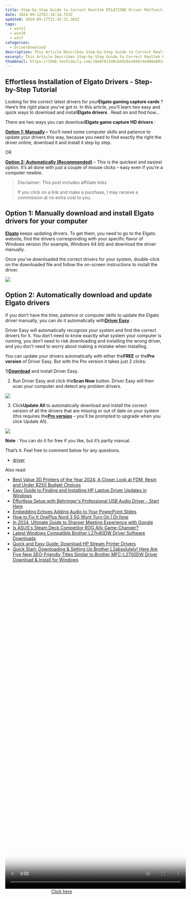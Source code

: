 ```yaml
---
title: Step-by-Step Guide to Correct Realtek RTL8723BE Driver Malfunctions
date: 2024-09-12T01:10:14.753Z
updated: 2024-09-17T21:42:31.383Z
tags:
  - win11
  - win10
  - win7
categories:
  - DriverDownload
description: This Article Describes Step-by-Step Guide to Correct Realtek RTL8723BE Driver Malfunctions
excerpt: This Article Describes Step-by-Step Guide to Correct Realtek RTL8723BE Driver Malfunctions
thumbnail: https://thmb.techidaily.com/18e0761348cb4d28e3480c4ed08a893497db31dc39159b03c85adcc25dd9aaa4.jpg
---
```


## Effortless Installation of Elgato Drivers - Step-by-Step Tutorial

Looking for the correct latest drivers for your**Elgato gaming capture cards** ? Here’s the right place you’ve got in. In this article, you’ll learn two easy and quick ways to download and install**Elgato drivers** . Read on and find how…

 There are two ways you can download**Elgato game capture HD drivers** :

**[Option 1: Manually](https://tools.techidaily.com/drivereasy/download/) –** You’ll need some computer skills and patience to update your drivers this way, because you need to find exactly the right the driver online, download it and install it step by step.

OR

**[Option 2: Automatically (Recommended)](https://www.drivereasy.com/knowledge/elgato-drivers-download-easily-quickly/#o2)**  – This is the quickest and easiest option. It’s all done with just a couple of mouse clicks – easy even if you’re a computer newbie.

>  Disclaimer: This post includes affiliate links
>
>  If you click on a link and make a purchase, I may receive a commission at no extra cost to you.
>

## Option 1: Manually download and install Elgato drivers for your computer

[**Elgato**](https://www.elgato.com/en)  keeps updating drivers. To get them, you need to go to the Elgato website, find the drivers corresponding with your specific flavor of Windows version (for example, Windows 64 bit) and download the driver manually.

 Once you’ve downloaded the correct drivers for your system, double-click on the downloaded file and follow the on-screen instructions to install the driver.

![](https://images.drivereasy.com/wp-content/uploads/2019/01/image-105.png)

## Option 2: Automatically download and update Elgato drivers

 If you don’t have the time, patience or computer skills to update the Elgato driver manually, you can do it automatically with[**Driver Easy**](https://tools.techidaily.com/drivereasy/download/) .

 Driver Easy will automatically recognize your system and find the correct drivers for it. You don’t need to know exactly what system your computer is running, you don’t need to risk downloading and installing the wrong driver, and you don’t need to worry about making a mistake when installing.

 You can update your drivers automatically with either the**FREE** or the**Pro version** of Driver Easy. But with the Pro version it takes just 2 clicks:

 1)[**Download**](https://tools.techidaily.com/drivereasy/download/) and install Driver Easy.

 2) Run Driver Easy and click the**Scan Now** button. Driver Easy will then scan your computer and detect any problem drivers.

![](https://images.drivereasy.com/wp-content/uploads/2019/01/image-106.png)

 3) Click**Update All** to automatically download and install the correct version of all the drivers that are missing or out of date on your system (this requires the[**Pro version**](https://tools.techidaily.com/drivereasy/download/) – you’ll be prompted to upgrade when you click Update All).

![](https://images.drivereasy.com/wp-content/uploads/2019/01/image-107.png)

**Note** : You can do it for free if you like, but it’s partly manual.

That’s it. Feel free to comment below for any questions.

* [driver](https://tools.techidaily.com/drivereasy/download/)

<ins class="adsbygoogle"
     style="display:block"
     data-ad-format="autorelaxed"
     data-ad-client="ca-pub-7571918770474297"
     data-ad-slot="1223367746"></ins>

<ins class="adsbygoogle"
     style="display:block"
     data-ad-client="ca-pub-7571918770474297"
     data-ad-slot="8358498916"
     data-ad-format="auto"
     data-full-width-responsive="true"></ins>

<span class="atpl-alsoreadstyle">Also read:</span>
<div><ul>
<li><a href="https://hardware-tips.techidaily.com/best-value-3d-printers-of-the-year-2024-a-closer-look-at-fdm-resin-and-under-250-budget-choices/"><u>Best Value 3D Printers of the Year 2024: A Closer Look at FDM, Resin and Under $250 Budget Choices</u></a></li>
<li><a href="https://hardware-updates.techidaily.com/easy-guide-to-finding-and-installing-hp-laptop-driver-updates-in-windows/"><u>Easy Guide to Finding and Installing HP Laptop Driver Updates in Windows</u></a></li>
<li><a href="https://win-amazing.techidaily.com/effortless-setup-with-behringers-professional-usb-audio-driver-start-here/"><u>Effortless Setup with Behringer's Professional USB Audio Driver - Start Here</u></a></li>
<li><a href="https://extra-resources.techidaily.com/embedding-echoes-adding-audio-to-your-powerpoint-slides/"><u>Embedding Echoes Adding Audio to Your PowerPoint Slides</u></a></li>
<li><a href="https://change-location.techidaily.com/how-to-fix-it-oneplus-nord-3-5g-wont-turn-on-drfone-by-drfone-fix-android-problems-fix-android-problems/"><u>How to Fix It OnePlus Nord 3 5G Wont Turn On | Dr.fone</u></a></li>
<li><a href="https://video-capture.techidaily.com/in-2024-ultimate-guide-to-sharper-meeting-experience-with-google/"><u>In 2024, Ultimate Guide to Sharper Meeting Experience with Google</u></a></li>
<li><a href="https://windows11.techidaily.com/is-asuss-steam-deck-competitor-rog-ally-game-changer/"><u>Is ASUS's Steam Deck Competitor ROG Ally Game-Changer?</u></a></li>
<li><a href="https://win-dash.techidaily.com/latest-windows-compatible-brother-l27n40dw-driver-software-downloads/"><u>Latest Windows Compatible Brother L27n40DW Driver Software Downloads</u></a></li>
<li><a href="https://hardware-updates.techidaily.com/quick-and-easy-guide-download-hp-stream-printer-drivers/"><u>Quick and Easy Guide: Download HP Stream Printer Drivers</u></a></li>
<li><a href="https://hardware-updates.techidaily.com/quick-start-downloading-and-setting-up-brother-l2absolutely-here-are-five-new-seo-friendly-titles-similar-to-brother-mfc-l2700dw-driver-download-and-install55/"><u>Quick Start: Downloading & Setting Up Brother L2absolutely! Here Are Five New SEO-Friendly Titles Similar to Brother MFC-L2700DW Driver Download & Install for Windows</u></a></li>
</ul></div>

<!-- affiliate ads begin -->
<span id="2127886">
					<video width="576" height="1024" style="cursor:pointer"
           poster="//a.impactradius-go.com/display-clicktoplayimage/2127886.png"
           onclick="if(!this.playClicked){this.play();this.setAttribute('controls',true);this.playClicked=true;}">
	   <source src="//a.impactradius-go.com/display-ad/18498-2127886">
	   <img src="//a.impactradius-go.com/display-clicktoplayimage/2127886.png" style="border: none; height: 100%; width: 100%; object-fit: contain">
	</video>
	<div style="width:360px;text-align:center"><a href="javascript:window.open(decodeURIComponent('https%3A%2F%2Funicoeye.pxf.io%2Fc%2F5597632%2F2127886%2F18498'), '_blank');void(0);">Click here</a></div>
</span>
<img height="0" width="0" src="https://imp.pxf.io/i/5597632/2127886/18498" style="position:absolute;visibility:hidden;" border="0" />
<!-- affiliate ads end -->

